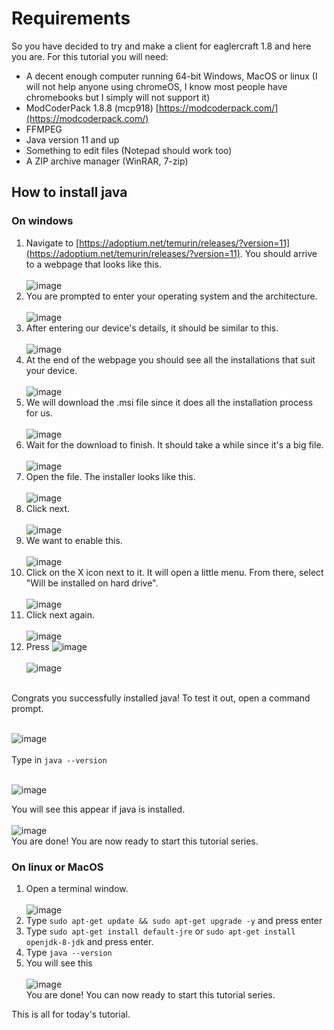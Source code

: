 # Requirements

So you have decided to try and make a client for eaglercraft 1.8 and here you are. For this tutorial you will need:
- A decent enough computer running 64-bit Windows, MacOS or linux (I will not help anyone using chromeOS, I know most people have chromebooks but I simply will not support it)
- ModCoderPack 1.8.8 (mcp918) [https://modcoderpack.com/](https://modcoderpack.com/)
- FFMPEG
- Java version 11 and up
- Something to edit files (Notepad should work too)
- A ZIP archive manager (WinRAR, 7-zip)

## How to install java
### On windows
1. Navigate to [https://adoptium.net/temurin/releases/?version=11](https://adoptium.net/temurin/releases/?version=11). You should arrive to a webpage that looks like this.<br/><br/>
![image](https://user-images.githubusercontent.com/110630690/210970740-91ed3996-55a8-45a2-8b29-07d2716590a2.png)<br/>
2. You are prompted to enter your operating system and the architecture.<br/><br/>
![image](https://user-images.githubusercontent.com/110630690/210971197-175190f5-f0e4-4cfb-81bc-c59a91db395e.png)<br/>
3. After entering our device's details, it should be similar to this.<br/><br/>
![image](https://user-images.githubusercontent.com/110630690/210971386-4ef0ca26-55e7-4b8a-af32-df8b8b183a44.png)<br/>
4. At the end of the webpage you should see all the installations that suit your device.<br/><br/>
![image](https://user-images.githubusercontent.com/110630690/210971569-71611ec0-d0ef-4acd-a4c6-6c3dc6338c07.png)<br/>
5. We will download the .msi file since it does all the installation process for us.<br/><br/>
![image](https://user-images.githubusercontent.com/110630690/210971813-4988ec32-abe3-4c6b-934f-fa60cb1453e1.png)<br/>
6. Wait for the download to finish. It should take a while since it's a big file.<br/><br/>
![image](https://user-images.githubusercontent.com/110630690/210972236-6af3146b-7540-4570-a1ee-270db190491d.png)<br/>
7. Open the file. The installer looks like this.<br/><br/>
![image](https://user-images.githubusercontent.com/110630690/210974500-6a1cb355-2d62-46ef-b6bf-1ecb29123e81.png)<br/>
8. Click next.<br/><br/>
![image](https://user-images.githubusercontent.com/110630690/210974658-f8fea9b8-61a4-4cda-b25b-9a50d052a0df.png)<br/>
9. We want to enable this.<br/><br/>
![image](https://user-images.githubusercontent.com/110630690/210974858-e501f79c-d103-4697-a267-eb510a52a5b3.png)<br/>
10. Click on the X icon next to it. It will open a little menu. From there, select "Will be installed on hard drive".<br/><br/>
![image](https://user-images.githubusercontent.com/110630690/210974985-a8b09257-ab97-4dad-8eca-7974634e93fe.png)<br/>
11. Click next again.<br/><br/>
![image](https://user-images.githubusercontent.com/110630690/210975169-21cd28b6-31dd-498d-82b4-c09aed5b3735.png)<br/>
12. Press ![image](https://user-images.githubusercontent.com/110630690/210975322-9e49dec7-6b98-4be6-9ca5-3b7527d174cb.png)<br/><br/>
![image](https://user-images.githubusercontent.com/110630690/210975248-62540ad3-9e6e-4874-a9c0-ad3297c68862.png)<br/>
<br/>
Congrats you successfully installed java! To test it out, open a command prompt.<br/><br/>

![image](https://user-images.githubusercontent.com/110630690/210975640-baadffc7-fbe4-4b5b-b752-ec5ec36759c9.png)
<br/><br/>
Type in ```java --version```<br/><br/>

![image](https://user-images.githubusercontent.com/110630690/210976854-1aa55738-2aea-4712-ba3c-dfe66d8d9b91.png)<br/>

You will see this appear if java is installed.<br/><br/>
![image](https://user-images.githubusercontent.com/110630690/210978227-59c21608-e72f-4e4d-b039-230b2acd9f12.png)<br/>
You are done! You are now ready to start this tutorial series.

### On linux or MacOS
1. Open a terminal window.<br/><br/>
![image](https://user-images.githubusercontent.com/110630690/210980856-843cb423-6190-4764-b13d-0a5dfc56d5c0.png)<br/>
2. Type ```sudo apt-get update && sudo apt-get upgrade -y``` and press enter<br/>
3. Type ```sudo apt-get install default-jre``` or ```sudo apt-get install openjdk-8-jdk``` and press enter.<br/>
4. Type ```java --version```<br/>
5. You will see this<br/><br/>
![image](https://user-images.githubusercontent.com/110630690/210982845-fc178450-e1a7-4a8e-aa63-473c195ea8bd.png)<br/>
You are done! You can now ready to start this tutorial series.



This is all for today's tutorial.
